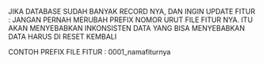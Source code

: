 JIKA DATABASE SUDAH BANYAK RECORD NYA, DAN INGIN UPDATE FITUR :
JANGAN PERNAH MERUBAH PREFIX NOMOR URUT FILE FITUR NYA. ITU AKAN MENYEBABKAN INKONSISTEN DATA YANG BISA MENYEBABKAN DATA HARUS DI RESET KEMBALI

CONTOH PREFIX FILE FITUR : 0001_namafiturnya

